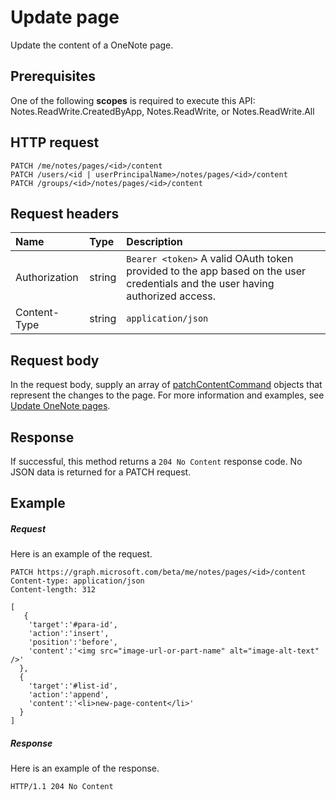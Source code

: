# Update page

Update the content of a OneNote page.
## Prerequisites
One of the following **scopes** is required to execute this API:   
Notes.ReadWrite.CreatedByApp, Notes.ReadWrite, or Notes.ReadWrite.All 
## HTTP request
<!-- { "blockType": "ignored" } -->
```http
PATCH /me/notes/pages/<id>/content
PATCH /users/<id | userPrincipalName>/notes/pages/<id>/content
PATCH /groups/<id>/notes/pages/<id>/content
```
## Request headers
| Name       | Type | Description|
|:-----------|:------|:----------|
| Authorization  | string  | `Bearer <token>` A valid OAuth token provided to the app based on the user credentials and the user having authorized access. |
| Content-Type | string | `application/json` |

## Request body
In the request body, supply an array of [patchContentCommand](../resources/patchcontentcommand.md) objects that represent the changes to the page. For more information and examples, see <a href="https://msdn.microsoft.com/office/office365/howto/onenote-update-page">Update OneNote pages</a>.

## Response
If successful, this method returns a `204 No Content` response code.  No JSON data is returned for a PATCH request.
## Example
##### Request
Here is an example of the request.
<!-- {
  "blockType": "request",
  "name": "update_page"
}-->
```http
PATCH https://graph.microsoft.com/beta/me/notes/pages/<id>/content
Content-type: application/json
Content-length: 312

[
   {
    'target':'#para-id',
    'action':'insert',
    'position':'before',
    'content':'<img src="image-url-or-part-name" alt="image-alt-text" />'
  }, 
  {
    'target':'#list-id',
    'action':'append',
    'content':'<li>new-page-content</li>'
  }
]
```
##### Response
Here is an example of the response. 
<!-- {
  "blockType": "response",
  "truncated": true,
  "@odata.type": "microsoft.graph.page"
} -->
```http
HTTP/1.1 204 No Content
```

<!-- uuid: 8fcb5dbc-d5aa-4681-8e31-b001d5168d79
2015-10-25 14:57:30 UTC -->
<!-- {
  "type": "#page.annotation",
  "description": "Update page",
  "keywords": "",
  "section": "documentation",
  "tocPath": ""
}-->
